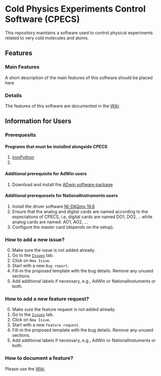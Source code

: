 # Cold Physics Experiments Control Software (CPECS)

This repository maintains a software used to control physical experiments related to very cold molecules and atoms.

## Features

### Main Features
A short description of the main features of this software should be placed here

### Details
The features of this software are documented in the [Wiki](https://github.com/coldphysics/software-control/wiki).

## Information for Users

### Prerequesits
#### Programs that must be installed alongside CPECS
  1. [IronPython](https://github.com/IronLanguages/ironpython2/releases/download/ipy-2.7.9/IronPython-2.7.9.msi)
  2. 

#### Additional prerequisits for AdWin users
  1. Download and install the [ADwin software package](https://www.adwin.de/us/download/cdrom.html)

#### Additional prerequesets for NationalInstruments users
  1. Install the driver software [NI-DAQmx 19.6](https://www.ni.com/en-us/support/downloads/drivers/download.ni-daqmx.html)
  2. Ensure that the analog and digital cards are named according to the expectations of CPECS, i.e, digital cards are named DO1, DO2, .. while 
     analog cards are named: AO1, AO2, ...
  3. Configure the master card (depends on the setup).

### How to add a new issue?
  0. Make sure the issue is not added already.
  1. Go to the [`Issues`](https://github.com/coldphysics/software-control/issues) tab.
  2. Click on `New Issue`.
  3. Start with a new `Bug report`.
  4. Fill-in the proposed template with the bug details. Remove any unused sections.
  5. Add additional labels if necessary, e.g., AdWin or NationalInstuments or both.
  
### How to add a new feature request?
  0. Make sure the feature request is not added already.
  1. Go to the [`Issues`](https://github.com/coldphysics/software-control/issues) tab.
  2. Click on `New Issue`.
  3. Start with a new `Feature request`.
  4. Fill-in the proposed template with the bug details. Remove any unused sections.
  5. Add additional labels if necessary, e.g., AdWin or NationalInstuments or both.
  
### How to document a feature?
Please use the [Wiki](https://github.com/coldphysics/software-control/wiki).
  

